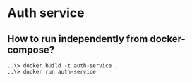 # Auth service

## How to run independently from docker-compose?
```shell
..\> docker build -t auth-service .
..\> docker run auth-service
```